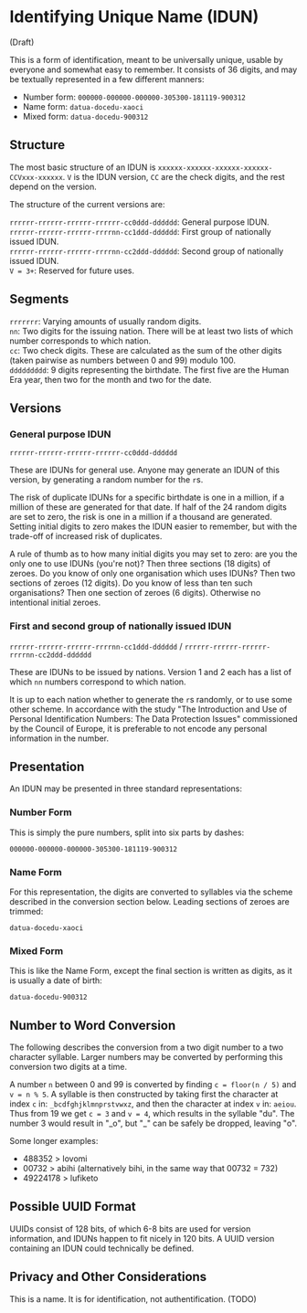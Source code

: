 # Identifying Unique Name (IDUN)

(Draft)

This is a form of identification, meant to be universally unique, usable by everyone and somewhat easy to remember. It consists of 36 digits, and may be textually represented in a few different manners:

- Number form: `000000-000000-000000-305300-181119-900312`
- Name form: `datua-docedu-xaoci`
- Mixed form: `datua-docedu-900312`

## Structure 

The most basic structure of an IDUN is `xxxxxx-xxxxxx-xxxxxx-xxxxxx-CCVxxx-xxxxxx`. `V` is the IDUN version, `CC` are the check digits, and the rest depend on the version.

The structure of the current versions are:

`rrrrrr-rrrrrr-rrrrrr-rrrrrr-cc0ddd-dddddd`: General purpose IDUN.  
`rrrrrr-rrrrrr-rrrrrr-rrrrnn-cc1ddd-dddddd`: First group of nationally issued IDUN.  
`rrrrrr-rrrrrr-rrrrrr-rrrrnn-cc2ddd-dddddd`: Second group of nationally issued IDUN.  
`V = 3+`: Reserved for future uses.

## Segments

`rrrrrrr`: Varying amounts of usually random digits.  
`nn`: Two digits for the issuing nation. There will be at least two lists of which number corresponds to which nation.  
`cc`: Two check digits. These are calculated as the sum of the other digits (taken pairwise as numbers between 0 and 99) modulo 100.  
`ddddddddd`: 9 digits representing the birthdate. The first five are the Human Era year, then two for the month and two for the date.

## Versions

### General purpose IDUN

`rrrrrr-rrrrrr-rrrrrr-rrrrrr-cc0ddd-dddddd`

These are IDUNs for general use. Anyone may generate an IDUN of this version, by generating a random number for the `r`s.

The risk of duplicate IDUNs for a specific birthdate is one in a million, if a million of these are generated for that date. If half of the 24 random digits are set to zero, the risk is one in a million if a thousand are generated. Setting initial digits to zero makes the IDUN easier to remember, but with the trade-off of increased risk of duplicates.

A rule of thumb as to how many initial digits you may set to zero: are you the only one to use IDUNs (you're not)? Then three sections (18 digits) of zeroes. Do you know of only one organisation which uses IDUNs? Then two sections of zeroes (12 digits). Do you know of less than ten such organisations? Then one section of zeroes (6 digits). Otherwise no intentional initial zeroes.

### First and second group of nationally issued IDUN

`rrrrrr-rrrrrr-rrrrrr-rrrrnn-cc1ddd-dddddd` / `rrrrrr-rrrrrr-rrrrrr-rrrrnn-cc2ddd-dddddd`

These are IDUNs to be issued by nations. Version 1 and 2 each has a list of which `nn` numbers correspond to which nation.

It is up to each nation whether to generate the `r`s randomly, or to use some other scheme. In accordance with the study "The Introduction and Use of Personal Identification Numbers: The Data Protection Issues" commissioned by the Council of Europe, it is preferable to not encode any personal information in the number.

## Presentation

An IDUN may be presented in three standard representations:

### Number Form

This is simply the pure numbers, split into six parts by dashes:

`000000-000000-000000-305300-181119-900312`

### Name Form

For this representation, the digits are converted to syllables via the scheme described in the conversion section below. Leading sections of zeroes are trimmed:

`datua-docedu-xaoci`

### Mixed Form

This is like the Name Form, except the final section is written as digits, as it is usually a date of birth:

`datua-docedu-900312`

## Number to Word Conversion

The following describes the conversion from a two digit number to a two character syllable. Larger numbers may be converted by performing this conversion two digits at a time.

A number `n` between 0 and 99 is converted by finding `c = floor(n / 5)` and `v = n % 5`. A syllable is then constructed by taking first the character at index `c` in: `_bcdfghjklmnprstvwxz`, and then the character at index `v` in: `aeiou`. Thus from 19 we get `c = 3` and `v = 4`, which results in the syllable "du". The number 3 would result in "\_o", but "\_" can be safely be dropped, leaving "o".

Some longer examples:
- 488352 > lovomi
- 00732 > abihi (alternatively bihi, in the same way that 00732 = 732)
- 49224178 > lufiketo

## Possible UUID Format

UUIDs consist of 128 bits, of which 6-8 bits are used for version information, and IDUNs happen to fit nicely in 120 bits. A UUID version containing an IDUN could technically be defined.

## Privacy and Other Considerations

This is a name. It is for identification, not authentification. (TODO)
